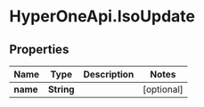 # HyperOneApi.IsoUpdate

## Properties
Name | Type | Description | Notes
------------ | ------------- | ------------- | -------------
**name** | **String** |  | [optional] 


